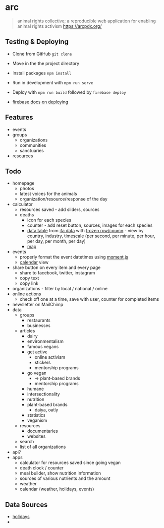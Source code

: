 # arc
> animal rights collective; a reproducible web application for enabling animal rights activism
https://arcpdx.org/

## Testing & Deploying

- Clone from GitHub `git clone `
- Move in the the project directory
- Install packages `npm install`
- Run in development with `npm run serve`
- Deploy with `npm run build` followed by `firebase deploy`


- [firebase docs on deploying](https://firebase.google.com/docs/hosting)

## Features


- events
- groups
  - organizations
  - communities
  - sanctuaries
- resources


## Todo

- homepage
  - photos
  - latest voices for the animals
  - organization/resource/response of the day
- calculator
  - resources saved - add sliders, sources
  - deaths
    - icon for each species
    - counter - add reset button, sources, images for each species
    - [data table](https://vuetifyjs.com/en/components/data-tables/) from [jfa data](https://justiceforanimals.org/Table:_Annual_Slaughter_Counts_of_Land_Animals_by_Country,_Animal,_and_Usage) with [frozen row/coumn](https://codepen.io/lzhoucs/pen/dqZvXr?editors=0010) - view by country, industry, timescale (per second, per minute, per hour, per day, per month, per day)
    - [map](https://plotly.com/javascript/choropleth-maps/)
- events
  - properly format the event datetimes using [moment.js](https://www.npmjs.com/package/vue-moment)
  - [calendar](https://vuetifyjs.com/en/components/calendars/) view
- share button on every item and every page
  - share to facebook, twitter, instagram
  - copy text
  - copy link
- organizations - filter by local / national / online
- online actions
  - check off one at a time, save with user, counter for completed items
- newsletter on MailChimp
- data
  - groups
    - restaurants
    - businesses
  - articles
    - dairy
    - environmentalism
    - famous vegans
    - get active
      - online activism
      - stickers
      - mentorship programs
    - go vegan
      - -> plant-based brands
      - mentorship programs
    - humane
    - intersectionality
    - nutrition
    - plant-based brands
      - daiya, oatly
    - statistics
    - veganism
  - resources
    - documentaries
    - websites
  - search
  - list of all organizations
- api?
- apps
  - calculator for resources saved since going vegan
  - death clock / counter
  - meal builder, show nutrition information
  - sources of various nutrients and the amount
  - weather
  - calendar (weather, holidays, events)


## Data Sources

- [holidays](http://www.holidays-and-observances.com/animal-holidays.html)
- 